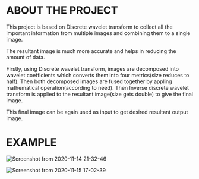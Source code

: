 # ABOUT THE PROJECT
This project is based on Discrete wavelet transform to collect all the important information from multiple images and combining them to a single image.

The resultant image is much more accurate and helps in reducing the amount of data.

Firstly, using Discrete wavelet transform, images are decomposed into wavelet coefficients which converts them into four metrics(size reduces to half). Then both decomposed images are fused together by appling mathematical operation(according to need). Then Inverse discrete wavelet transform is applied to the resultant image(size gets double) to give the final image.

This final image can be again used as input to get desired resultant output image.

# EXAMPLE
![Screenshot from 2020-11-14 21-32-46](https://user-images.githubusercontent.com/44977226/99151417-01763600-26c1-11eb-8b95-1bfde185d500.png)


![Screenshot from 2020-11-15 17-02-39](https://user-images.githubusercontent.com/44977226/99183798-7c445d00-2764-11eb-8aae-95de0fdd1fb1.png)

